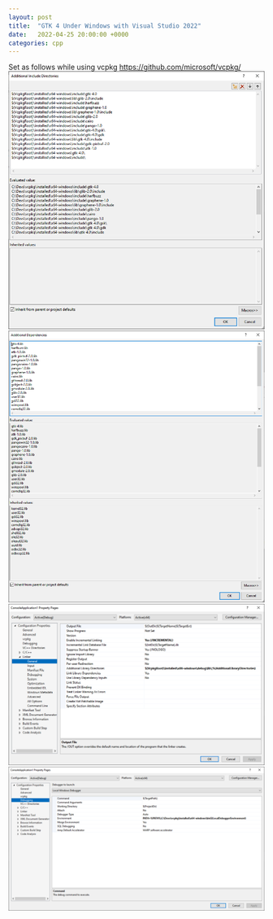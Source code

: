 ```yaml
---
layout: post
title:  "GTK 4 Under Windows with Visual Studio 2022"
date:   2022-04-25 20:00:00 +0000
categories: cpp 
---
```


Set as follows while using vcpkg https://github.com/microsoft/vcpkg/
![DevEnv 1](/images/devenv_include.png)
![DevEnv 2](/images/devenv_libs.png)
![DevEnv 3](/images/devenv_link.png)
![DevEnv 4](/images/devenv_env.png)
